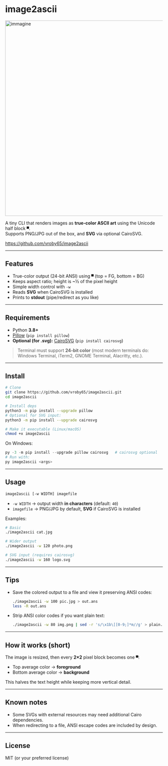 # image2ascii

<img width="635" height="623" alt="immagine" src="https://github.com/user-attachments/assets/dd457456-d991-48d4-96d3-db110f82735c" />

A tiny CLI that renders images as **true-color ASCII art** using the Unicode half block `▀`.  
Supports PNG/JPG out of the box, and **SVG** via optional CairoSVG.

https://github.com/vroby65/image2ascii

---

## Features

- True-color output (24-bit ANSI) using `▀` (top = FG, bottom = BG)
- Keeps aspect ratio; height is ~½ of the pixel height
- Simple width control with `-w`
- Reads **SVG** when CairoSVG is installed
- Prints to **stdout** (pipe/redirect as you like)

---

## Requirements

- Python **3.8+**
- [Pillow](https://pillow.readthedocs.io/) (`pip install pillow`)
- **Optional (for .svg):** [CairoSVG](https://cairosvg.org/) (`pip install cairosvg`)

> Terminal must support **24-bit color** (most modern terminals do: Windows Terminal, iTerm2, GNOME Terminal, Alacritty, etc.).

---

## Install

```bash
# Clone
git clone https://github.com/vroby65/image2ascii.git
cd image2ascii

# Install deps
python3 -m pip install --upgrade pillow
# Optional for SVG input:
python3 -m pip install --upgrade cairosvg

# Make it executable (Linux/macOS)
chmod +x image2ascii
```

On Windows:

```powershell
py -3 -m pip install --upgrade pillow cairosvg   # cairosvg optional
# Run with: 
py image2ascii <args>
```

---

## Usage

```bash
image2ascii [-w WIDTH] imagefile
```

* `-w WIDTH` → output width **in characters** (default: `40`)
* `imagefile` → PNG/JPG by default, **SVG** if CairoSVG is installed

Examples:

```bash
# Basic
./image2ascii cat.jpg

# Wider output
./image2ascii -w 120 photo.png

# SVG input (requires cairosvg)
./image2ascii -w 160 logo.svg
```

---

## Tips

* Save the colored output to a file and view it preserving ANSI codes:
  
  ```bash
  ./image2ascii -w 100 pic.jpg > out.ans
  less -R out.ans
  ```

* Strip ANSI color codes if you want plain text:
  
  ```bash
  ./image2ascii -w 80 img.png | sed -r 's/\x1b\[[0-9;]*m//g' > plain.txt
  ```

---

## How it works (short)

The image is resized, then every **2×2** pixel block becomes one `▀`:

* Top average color → **foreground**
* Bottom average color → **background**

This halves the text height while keeping more vertical detail.

---

## Known notes

* Some SVGs with external resources may need additional Cairo dependencies.
* When redirecting to a file, ANSI escape codes are included by design.

---

## License

MIT (or your preferred license)
